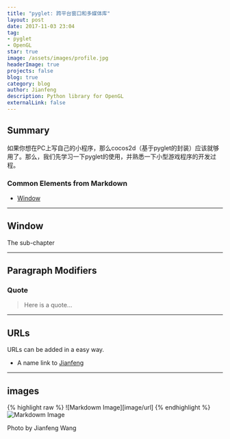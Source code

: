 ```yaml
---
title: "pyglet: 跨平台窗口和多媒体库"
layout: post
date: 2017-11-03 23:04
tag: 
- pyglet
- OpenGL
star: true
image: /assets/images/profile.jpg
headerImage: true
projects: false
blog: true
category: blog
author: Jianfeng
description: Python library for OpenGL
externalLink: false
---
```


## Summary

如果你想在PC上写自己的小程序，那么cocos2d（基于pyglet的封装）应该就够用了。那么，我们先学习一下pyglet的使用，并熟悉一下小型游戏程序的开发过程。

### Common Elements from Markdown
- [Window](#Window)

---

## Window

The sub-chapter

---

## Paragraph Modifiers

### Quote

> Here is a quote...

---

## URLs

URLs can be added in a easy way.

* A name link to [Jianfeng](http://google.com/)

---

## images

{% highlight raw %}
![Markdowm Image][image/url]
{% endhighlight %}
![Markdowm Image][1]
<figcaption class="caption">Photo by Jianfeng Wang</figcaption>



[1]: http://kune.fr/wp-content/uploads/2013/10/ghost-blog.jpg
